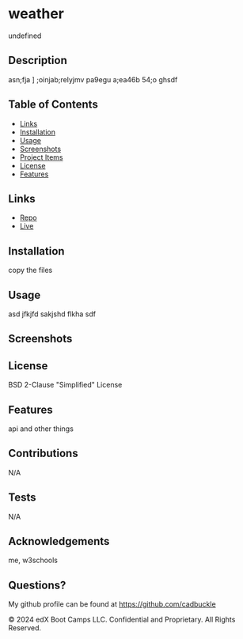 # weather
undefined

## Description
asn;fja
] ;oinjab;relyjmv pa9egu a;ea46b 54;o ghsdf 


## Table of Contents
* [Links](#links)
* [Installation](#installation)
* [Usage](#usage)
* [Screenshots](#screenshots)
* [Project Items](#project-items)
* [License](#license)
* [Features](#features)

## Links
* [Repo](https://github.com/cadbuckle/weather-forecast)
* [Live](https://github.com/cadbuckle/weather-forecast)

## Installation
copy the files

## Usage
asd jfkjfd sakjshd flkha sdf 

## Screenshots

## License
BSD 2-Clause "Simplified" License

## Features
api and other things

## Contributions
N/A

## Tests
N/A

## Acknowledgements
me, w3schools

## Questions?
My github profile can be found at https://github.com/cadbuckle


© 2024 edX Boot Camps LLC. Confidential and Proprietary. All Rights Reserved.